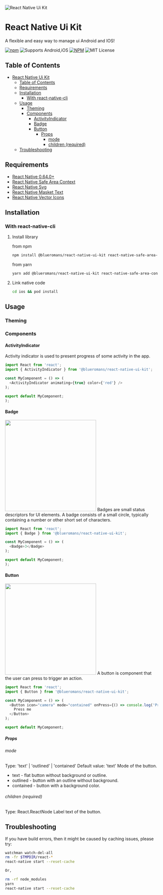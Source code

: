 <img alt="React Native Ui Kit" src="https://user-images.githubusercontent.com/29883389/197212969-5c3b98c8-63d2-4cf9-af35-05e1f26d4e37.png">

# React Native Ui Kit

A flexible and easy way to manage ui Android and IOS!

[![npm](https://img.shields.io/npm/v/@blueromans/react-native-ui-kit)](https://www.npmjs.com/package/@blueromans/react-native-ui-kit) ![Supports Android,iOS](https://img.shields.io/badge/platforms-android%20%7C%20ios-lightgrey.svg) [![NPM](https://img.shields.io/npm/dm/@blueromans/react-native-ui-kit)](https://www.npmjs.com/package/@blueromans/react-native-ui-kit)
![MIT License](https://img.shields.io/npm/l/@blueromans/react-native-ui-kit.svg)

## Table of Contents

- [React Native Ui Kit](#react-native-ui-kit)
  - [Table of Contents](#table-of-contents)
  - [Requirements](#requirements)
  - [Installation](#installation)
    - [With react-native-cli](#with-react-native-cli)
  - [Usage](#usage)
    - [Theming](#theming)
    - [Components](#components)
      - [ActivityIndicator](#activityindicator)
      - [Badge](#badge)
      - [Button](#button)
        - [Props](#props)
          - [mode](#mode)
          - [children (required)](#children-required)
  - [Troubleshooting](#troubleshooting)

## Requirements

- [React Native 0.64.0+](https://reactnative.dev)
- [React Native Safe Area Context](https://www.npmjs.com/package/react-native-safe-area-context)
- [React Native Svg](https://www.npmjs.com/package/react-native-svg)
- [React Native Masket Text](https://www.npmjs.com/package/react-native-masked-text)
- [React Native Vector Icons](https://www.npmjs.com/package/react-native-vector-icons)

## Installation

### With react-native-cli

1. Install library

   from npm

   ```bash
   npm install @blueromans/react-native-ui-kit react-native-safe-area-context react-native-svg react-native-masked-text react-native-vector-icons
   ```

   from yarn

   ```bash
   yarn add @blueromans/react-native-ui-kit react-native-safe-area-context react-native-svg react-native-masked-text react-native-vector-icons
   ```

2. Link native code

   ```bash
   cd ios && pod install
   ```

## Usage

### Theming

### Components

#### ActivityIndicator

Activity indicator is used to present progress of some activity in the app.

```javascript
import React from 'react';
import { ActivityIndicator } from '@blueromans/react-native-ui-kit';

const MyComponent = () => (
  <ActivityIndicator animating={true} color={'red'} />
);

export default MyComponent;
);
```

#### Badge
<img width="300" src="https://user-images.githubusercontent.com/29883389/197246620-cda0b1ca-670a-4076-b463-af009287027a.png">
Badges are small status descriptors for UI elements. A badge consists of a small circle, typically containing a number or other short set of characters.

```javascript
import React from 'react';
import { Badge } from '@blueromans/react-native-ui-kit';

const MyComponent = () => (
  <Badge>3</Badge>
);

export default MyComponent;
);

```

#### Button
<img width="300" src="https://user-images.githubusercontent.com/29883389/197247692-7ccd23c4-fec8-487e-b6f2-7e410837b3c0.png">
A button is component that the user can press to trigger an action.

```javascript
import React from 'react';
import { Button } from '@blueromans/react-native-ui-kit';

const MyComponent = () => (
  <Button icon="camera" mode="contained" onPress={() => console.log('Pressed')}>
    Press me
  </Button>
);

export default MyComponent;
```

##### Props

###### mode

Type: 'text' | 'outlined' | 'contained'
Default value: 'text'
Mode of the button.

- text - flat button without background or outline.
- outlined - button with an outline without background.
- contained - button with a background color.

###### children (required)

Type: React.ReactNode
Label text of the button.

## Troubleshooting

If you have build errors, then it might be caused by caching issues, please try:

```bash
watchman watch-del-all
rm -fr $TMPDIR/react-*
react-native start --reset-cache

Or,

rm -rf node_modules
yarn
react-native start --reset-cache
```

